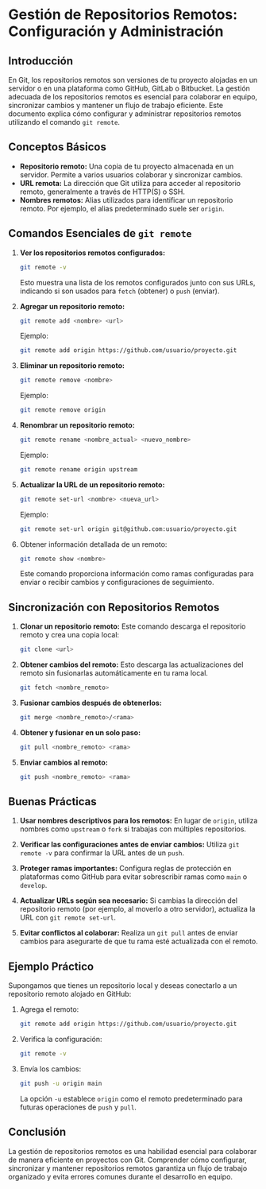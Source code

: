 # Gestión de Repositorios Remotos: Configuración y Administración

## Introducción
En Git, los repositorios remotos son versiones de tu proyecto alojadas en un servidor o en una plataforma como GitHub, GitLab o Bitbucket. La gestión adecuada de los repositorios remotos es esencial para colaborar en equipo, sincronizar cambios y mantener un flujo de trabajo eficiente. Este documento explica cómo configurar y administrar repositorios remotos utilizando el comando `git remote`.

## Conceptos Básicos
- **Repositorio remoto:** Una copia de tu proyecto almacenada en un servidor. Permite a varios usuarios colaborar y sincronizar cambios.
- **URL remota:** La dirección que Git utiliza para acceder al repositorio remoto, generalmente a través de HTTP(S) o SSH.
- **Nombres remotos:** Alias utilizados para identificar un repositorio remoto. Por ejemplo, el alias predeterminado suele ser `origin`.

## Comandos Esenciales de `git remote`
1. **Ver los repositorios remotos configurados:**

    ```bash
    git remote -v
    ```

    Esto muestra una lista de los remotos configurados junto con sus URLs, indicando si son usados para `fetch` (obtener) o `push` (enviar).

2. **Agregar un repositorio remoto:**

    ```bash
    git remote add <nombre> <url>
    ```

    Ejemplo:

    ```bash
    git remote add origin https://github.com/usuario/proyecto.git
    ```

3. **Eliminar un repositorio remoto:**

    ```bash
    git remote remove <nombre>
    ```

    Ejemplo:

    ```bash
    git remote remove origin
    ```

4. **Renombrar un repositorio remoto:**

    ```bash
    git remote rename <nombre_actual> <nuevo_nombre>
    ```

    Ejemplo:

    ```bash
    git remote rename origin upstream
    ```

5. **Actualizar la URL de un repositorio remoto:**

    ```bash
    git remote set-url <nombre> <nueva_url>
    ```

    Ejemplo:

    ```bash
    git remote set-url origin git@github.com:usuario/proyecto.git
    ```

6. Obtener información detallada de un remoto:

    ```bash
    git remote show <nombre>
    ```

    Este comando proporciona información como ramas configuradas para enviar o recibir cambios y configuraciones de seguimiento.

## Sincronización con Repositorios Remotos

1. **Clonar un repositorio remoto:** Este comando descarga el repositorio remoto y crea una copia local:

    ```bash
    git clone <url>
    ```

2. **Obtener cambios del remoto:** Esto descarga las actualizaciones del remoto sin fusionarlas automáticamente en tu rama local.

    ```bash
    git fetch <nombre_remoto>
    ```

3. **Fusionar cambios después de obtenerlos:**

    ```bash
    git merge <nombre_remoto>/<rama>
    ```

4. **Obtener y fusionar en un solo paso:**

    ```bash
    git pull <nombre_remoto> <rama>
    ```

5. **Enviar cambios al remoto:**

    ```bash
    git push <nombre_remoto> <rama>
    ```

## Buenas Prácticas

1. **Usar nombres descriptivos para los remotos:** En lugar de `origin`, utiliza nombres como `upstream` o `fork` si trabajas con múltiples repositorios.

2. **Verificar las configuraciones antes de enviar cambios:** Utiliza `git remote -v` para confirmar la URL antes de un `push`.

3. **Proteger ramas importantes:** Configura reglas de protección en plataformas como GitHub para evitar sobrescribir ramas como `main` o `develop`.

4. **Actualizar URLs según sea necesario:** Si cambias la dirección del repositorio remoto (por ejemplo, al moverlo a otro servidor), actualiza la URL con `git remote set-url`.

5. **Evitar conflictos al colaborar:** Realiza un `git pull` antes de enviar cambios para asegurarte de que tu rama esté actualizada con el remoto.

## Ejemplo Práctico

Supongamos que tienes un repositorio local y deseas conectarlo a un repositorio remoto alojado en GitHub:

1. Agrega el remoto:

    ```bash
    git remote add origin https://github.com/usuario/proyecto.git
    ```

2. Verifica la configuración:

    ```bash
    git remote -v
    ```

3. Envía los cambios:

    ```bash
    git push -u origin main
    ```

    La opción `-u` establece `origin` como el remoto predeterminado para futuras operaciones de `push` y `pull`.

## Conclusión
La gestión de repositorios remotos es una habilidad esencial para colaborar de manera eficiente en proyectos con Git. Comprender cómo configurar, sincronizar y mantener repositorios remotos garantiza un flujo de trabajo organizado y evita errores comunes durante el desarrollo en equipo.
